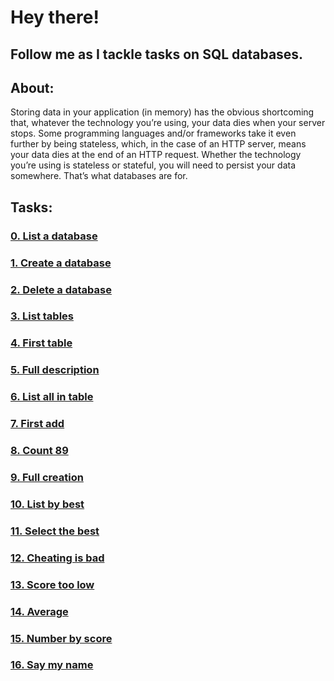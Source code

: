 # Hey there!
## Follow me as I tackle tasks on SQL databases.
## About:

Storing data in your application (in memory) has the obvious shortcoming that, whatever the technology you’re using, your data dies when your server stops. Some programming languages and/or frameworks take it even further by being stateless, which, in the case of an HTTP server, means your data dies at the end of an HTTP request. Whether the technology you’re using is stateless or stateful, you will need to persist your data somewhere. That’s what databases are for.

## Tasks:
### [0. List a database](./0-list_databases.sql)
### [1. Create a database](./1-create_database_if_missing.sql)
### [2. Delete a database](./2-remove_database.sql)
### [3. List tables](./3-list_tables.sql)
### [4. First table](./4-first_table.sql)
### [5. Full description](./5-full_table.sql)
### [6. List all in table](./6-list_values.sql)
### [7. First add](./7-insert_value.sql)
### [8. Count 89](./8-count_89.sql)
### [9. Full creation](./9-full_creation.sql)
### [10. List by best](./10-top_score.sql)
### [11. Select the best](./11-best_score.sql)
### [12. Cheating is bad](./12-no_cheating.sql)
### [13. Score too low](./13-change_class.sql)
### [14. Average](./14-average.sql)
### [15. Number by score](./15-groups.sql)
### [16. Say my name](./16-no_link.sql)
